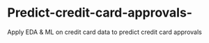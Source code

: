 # Predict-credit-card-approvals-
Apply EDA &amp; ML on credit card data to predict credit card approvals

